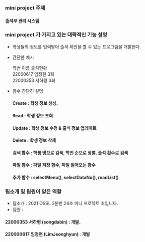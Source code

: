 ### mini project 주제

#### 출석부 관리 시스템



### mini project 가 가지고 있는 대략적인 기능 설명

+ 학생들의 정보를 입력받아 출석 확인을 할 수 있는 프로그램을 개발한다. 

+ 간단한 예시

  학번        이름   출석현황  
 22000617  임정현   3회  
 22000353  서하령   3회

+ 함수 간단히 설명   
  #### Create : 학생 정보 생성. 

  #### Read : 학생 정보 조회  

  #### Update : 학생 정보 수정 & 출석 정보 업데이트  

  #### Delete : 학생 정보 삭제  

  #### 검색 함수 : 학생 명으로 검색, 학번 순으로 정렬, 출석 횟수로 검색  

  #### 파일 함수 : 파일 저장 함수, 파일 읽어오는 함수  

  #### 추가 함수 : selectMenu(), selectDataNo(), readList()
 

### 팀소개 및 팀원이 맡은 역할

+ 팀소개 : 2021 OSSL 2분반 24조 미니 프로젝트 조입니다.
+ 팀원 :   
 #### 22000353 서하령 (songdabin) : 개발. 
 #### 220000617 임정현 (LimJeonghyun) : 개발
